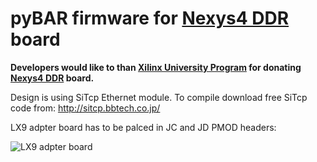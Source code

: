 
# pyBAR firmware for [Nexys4 DDR](http://www.digilentinc.com/Products/Detail.cfm?Prod=NEXYS4DDR) board

**Developers would like to than [Xilinx University Program](http://www.xilinx.com/support/university.html) for donating [Nexys4 DDR](http://www.digilentinc.com/Products/Detail.cfm?Prod=NEXYS4DDR) board.**

Design is using SiTcp Ethernet module. To compile download free SiTcp code from: http://sitcp.bbtech.co.jp/


LX9 adpter board has to be palced in JC and JD PMOD headers:

![LX9 adpter board](https://raw.githubusercontent.com/SiLab-Bonn/basil/master/docs/_static/lx9_fei4_a.jpg "Adpter board")

